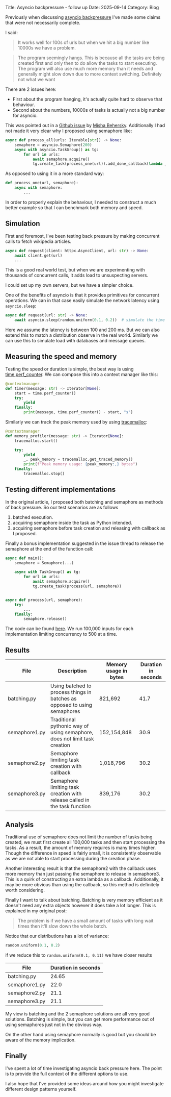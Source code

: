Title: Asyncio backpressure - follow up
Date: 2025-09-14
Category: Blog

Previously when discussing [asyncio backpressure]({filename}/asyncio-process-all.md) I've made some claims that were not necessarily complete.

I said:
>It works well for 100s of urls but when we hit a big number like 10000s we have a problem.

>The program seemingly hangs. This is because all the tasks are being created first and only then to do allow the tasks to start executing. The program will also use much more memory than it needs and generally might slow down due to more context switching. Definitely not what we want

There are 2 issues here:

- First about the program hanging, it's actually quite hard to observe that behaviour. 
- Second about the numbers, 10000s of tasks is actually not a big number for asyncio.

This was pointed out in a [Github issue](https://github.com/Jamie-Chang/aiointerpreters/issues/3) by [Misha Behersky](https://github.com/bmwant). Additionally I had not made it very clear why I proposed using semaphore like:

```py
async def process_all(urls: Iterable[str]) -> None:
    semaphore = asyncio.Semaphore(200)
    async with asyncio.TaskGroup() as tg:
        for url in urls:
            await semaphore.acquire()
            tg.create_task(process_one(url)).add_done_callback(lambda _: semaphore.release())

```
As opposed to using it in a more standard way:

```py
def process_one(url, semaphore):
    async with semaphore:
        ...
```

In order to properly explain the behaviour, I needed to construct a much better example so that I can benchmark both memory and speed.


## Simulation
First and foremost, I've been testing back pressure by making concurrent calls to fetch wikipedia articles. 

```py
async def request(client: httpx.AsyncClient, url: str) -> None:
    await client.get(url)
    ...
```

This is a good real world test, but when we are experimenting with thousands of concurrent calls, it adds load to unsuspecting servers. 

I could set up my own servers, but we have a simpler choice.

One of the benefits of asyncio is that it provides primitives for concurrent operations. We can in that case easily simulate the network latency using `asyncio.sleep`:

```py
async def request(url: str) -> None:
    await asyncio.sleep(random.uniform(0.1, 0.2))  # simulate the time delay for getting requests
```

Here we assume the latency is between 100 and 200 ms. But we can also extend this to match a distribution observe in the real world. Similarly we can use this to simulate load with databases and message queues.

## Measuring the speed and memory
Testing the speed or duration is simple, the best way is using [time.perf_counter](https://docs.python.org/3/library/time.html#time.perf_counter). We can compose this into a context manager like this:

```py
@contextmanager
def timer(message: str) -> Iterator[None]:
    start = time.perf_counter()
    try:
        yield
    finally:
        print(message, time.perf_counter() - start, "s")
```

Similarly we can track the peak memory used by using [tracemalloc](https://docs.python.org/3/library/tracemalloc.html):

```py
@contextmanager
def memory_profiler(message: str) -> Iterator[None]:
    tracemalloc.start()

    try:
        yield
        _, peak_memory = tracemalloc.get_traced_memory()
        print(f"Peak memory usage: {peak_memory:,} bytes")
    finally:
        tracemalloc.stop()

```

## Testing different implementations
In the original article, I proposed both batching and semaphore as methods of back pressure. So our test scenarios are as follows 

1. batched execution.
2. acquiring semaphore inside the task as Python intended.
3. acquiring semaphore before task creation and releasing with callback as I proposed.

Finally a bonus implementation suggested in the issue thread to release the semaphore at the end of the function call:

```py
async def main():
    semaphore = Semaphore(...)

    async with TaskGroup() as tg:
        for url in urls:
            await semaphore.acquire()
            tg.create_task(process(url, semaphore))


async def process(url, semaphore):
    try:
        ...
    finally:
        semaphore.release()
```

The code can be found [here](https://github.com/Jamie-Chang/concurreny-bench). We run 100,000 inputs for each implementation limiting concurrency to 500 at a time.

## Results

| File | Description | Memory usage in bytes | Duration in seconds |
|---|---|---|---|
| batching.py | Using batched to process things in batches as opposed to using semaphores | 821,692 | 41.7 |
| semaphore1.py | Traditional pythonic way of using semaphore, does not limit task creation | 152,154,848 |30.9 |
| semaphore2.py | Semaphore limiting task creation with callback | 1,018,796 | 30.2 |
| semaphore3.py | Semaphore limiting task creation with release called in the task function | 839,176 | 30.2 |

## Analysis
Traditional use of semaphore does not limit the number of tasks being created, we must first create all 100,000 tasks and then start processing the tasks. As a result, the amount of memory requires is many times higher. Though the difference in speed is fairly small, it is consistently observable as we are not able to start processing during the creation phase.

Another interesting result is that the semaphore2 with the callback uses more memory than just passing the semaphore to release in semaphore3. This is a quirk of constructing an extra lambda as a callback. Additionally, it may be more obvious than using the callback, so this method is definitely worth considering.

Finally I want to talk about batching. Batching is very memory efficient as it doesn't need any extra objects however it does take a lot longer.
This is explained in my original post:

> The problem is if we have a small amount of tasks with long wait times then it'll slow down the whole batch.

Notice that our distributions has a lot of variance:
```py
random.uniform(0.1, 0.2)
```

if we reduce this to `random.uniform(0.1, 0.11)` we have closer results


| File | Duration in seconds |
|---|---|
| batching.py | 24.65 |
| semaphore1.py | 22.0 |
| semaphore2.py | 21.1 |
| semaphore3.py | 21.1 |

My view is batching and the 2 semaphore solutions are all very good solutions. Batching is simple, but you can get more performance out of using semaphores just not in the obvious way.

On the other hand using semaphore normally is good but you should be aware of the memory implication.

## Finally
I've spent a lot of time investigating asyncio back pressure here. The point is to provide the full context of the different options to use. 

I also hope that I've provided some ideas around how you might investigate different design patterns yourself.


